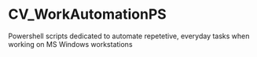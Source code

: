 # CV_WorkAutomationPS
Powershell scripts dedicated to automate repetetive, everyday tasks when working on MS Windows workstations
